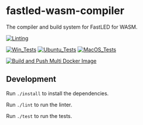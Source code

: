 # fastled-wasm-compiler

The compiler and build system for FastLED for WASM.

[![Linting](https://github.com/zackees/fastled-wasm-compiler/actions/workflows/lint.yml/badge.svg)](https://github.com/zackees/fastled-wasm-compiler/actions/workflows/lint.yml)

[![Win_Tests](https://github.com/zackees/fastled-wasm-compiler/actions/workflows/test_win.yml/badge.svg)](https://github.com/zackees/fastled-wasm-compiler/actions/workflows/test_win.yml)
[![Ubuntu_Tests](https://github.com/zackees/fastled-wasm-compiler/actions/workflows/test_ubuntu.yml/badge.svg)](https://github.com/zackees/fastled-wasm-compiler/actions/workflows/test_ubuntu.yml)
[![MacOS_Tests](https://github.com/zackees/fastled-wasm-compiler/actions/workflows/test_macos.yml/badge.svg)](https://github.com/zackees/fastled-wasm-compiler/actions/workflows/test_macos.yml)

[![Build and Push Multi Docker Image](https://github.com/zackees/fastled-wasm-compiler/actions/workflows/build_multi_docker_image.yml/badge.svg)](https://github.com/zackees/fastled-wasm-compiler/actions/workflows/build_multi_docker_image.yml)


## Development

Run `./install` to install the dependencies.

Run `./lint` to run the linter.

Run `./test` to run the tests.